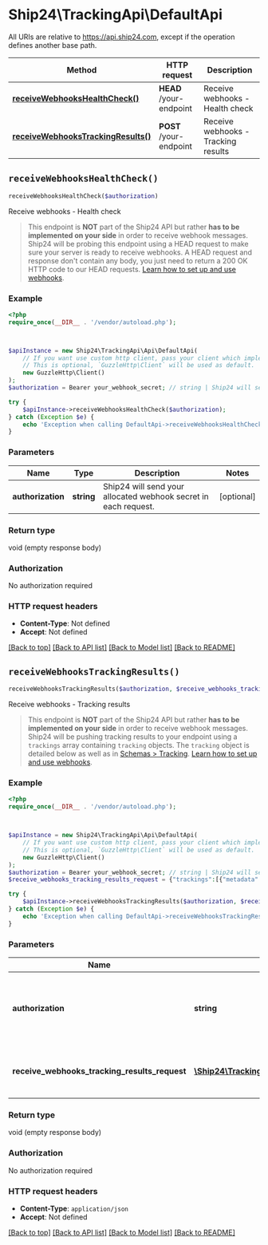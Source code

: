 # Ship24\TrackingApi\DefaultApi

All URIs are relative to https://api.ship24.com, except if the operation defines another base path.

| Method | HTTP request | Description |
| ------------- | ------------- | ------------- |
| [**receiveWebhooksHealthCheck()**](DefaultApi.md#receiveWebhooksHealthCheck) | **HEAD** /your-endpoint | Receive webhooks - Health check |
| [**receiveWebhooksTrackingResults()**](DefaultApi.md#receiveWebhooksTrackingResults) | **POST** /your-endpoint | Receive webhooks - Tracking results |


## `receiveWebhooksHealthCheck()`

```php
receiveWebhooksHealthCheck($authorization)
```

Receive webhooks - Health check

> This endpoint is **NOT** part of the Ship24 API but rather **has to be implemented on your side** in order to receive webhook messages. Ship24 will be probing this endpoint using a HEAD request to make sure your server is ready to receive webhooks. A HEAD request and response don't contain any body, you just need to return a 200 OK HTTP code to our HEAD requests. [Learn how to set up and use webhooks](https://docs.ship24.com/webhooks/overview).

### Example

```php
<?php
require_once(__DIR__ . '/vendor/autoload.php');



$apiInstance = new Ship24\TrackingApi\Api\DefaultApi(
    // If you want use custom http client, pass your client which implements `GuzzleHttp\ClientInterface`.
    // This is optional, `GuzzleHttp\Client` will be used as default.
    new GuzzleHttp\Client()
);
$authorization = Bearer your_webhook_secret; // string | Ship24 will send your allocated webhook secret in each request.

try {
    $apiInstance->receiveWebhooksHealthCheck($authorization);
} catch (Exception $e) {
    echo 'Exception when calling DefaultApi->receiveWebhooksHealthCheck: ', $e->getMessage(), PHP_EOL;
}
```

### Parameters

| Name | Type | Description  | Notes |
| ------------- | ------------- | ------------- | ------------- |
| **authorization** | **string**| Ship24 will send your allocated webhook secret in each request. | [optional] |

### Return type

void (empty response body)

### Authorization

No authorization required

### HTTP request headers

- **Content-Type**: Not defined
- **Accept**: Not defined

[[Back to top]](#) [[Back to API list]](../../README.md#endpoints)
[[Back to Model list]](../../README.md#models)
[[Back to README]](../../README.md)

## `receiveWebhooksTrackingResults()`

```php
receiveWebhooksTrackingResults($authorization, $receive_webhooks_tracking_results_request)
```

Receive webhooks - Tracking results

> This endpoint is **NOT** part of the Ship24 API but rather **has to be implemented on your side** in order to receive webhook messages. Ship24 will be pushing tracking results to your endpoint using a `trackings` array containing `tracking` objects. The `tracking` object is detailed below as well as in [Schemas > Tracking](/schemas/tracking). [Learn how to set up and use webhooks](https://docs.ship24.com/webhooks/overview).

### Example

```php
<?php
require_once(__DIR__ . '/vendor/autoload.php');



$apiInstance = new Ship24\TrackingApi\Api\DefaultApi(
    // If you want use custom http client, pass your client which implements `GuzzleHttp\ClientInterface`.
    // This is optional, `GuzzleHttp\Client` will be used as default.
    new GuzzleHttp\Client()
);
$authorization = Bearer your_webhook_secret; // string | Ship24 will send your allocated webhook secret in each request.
$receive_webhooks_tracking_results_request = {"trackings":[{"metadata":{"generatedAt":"2023-01-19T09:12:39.052Z","messageId":"356a7f93-3ce5-4b49-b560-156537283df9"},"tracker":{"trackerId":"26148317-7502-d3ac-44a9-546d240ac0dd","trackingNumber":"S24DEMO456393"},"shipment":{"shipmentId":"f4f888d7-d140-423f-9a48-e0689d27e098","statusCode":"delivery_delivered","statusCategory":"delivery","statusMilestone":"delivered","originCountryCode":"US","destinationCountryCode":"CN","delivery":{"estimatedDeliveryDate":null,"service":null,"signedBy":null},"trackingNumbers":[{"tn":"S24DEMO456393"},{"tn":"S24DEMO169411"}],"recipient":{"name":null,"address":null,"postCode":"94901","city":null,"subdivision":null}},"events":[{"eventId":"ee8ebe96-4eae-4a91-9a99-8f3afa6a0f46","trackingNumber":"S24DEMO169411","eventTrackingNumber":"S24DEMO169411","status":"Delivered to the addressee","occurrenceDatetime":"2021-03-04T17:12:57","order":null,"location":"SAN RAFAEL, CA 94901","sourceCode":"usps-tracking","courierCode":"us-post","statusCode":"delivery_delivered","statusCategory":"delivery","statusMilestone":"delivered"},{"eventId":"ee8ebe96-4eae-4a91-9a99-8f3afa6a00ja","trackingNumber":"S24DEMO169411","eventTrackingNumber":"S24DEMO169411","status":"Out for Delivery","occurrenceDatetime":"2021-03-04T10:12:57","order":null,"location":"SAN RAFAEL, CA 94901","sourceCode":"usps-tracking","courierCode":"us-post","statusCode":"delivery_out_for_delivery","statusCategory":"delivery","statusMilestone":"out_for_delivery"},{"eventId":"ee8ebe96-4eae-4a91-9a99-8f3afa6a0765","trackingNumber":"S24DEMO169411","eventTrackingNumber":"S24DEMO169411","status":"Arrived at Hub, Your item arrived at the hub.","occurrenceDatetime":"2021-03-04T06:12:57","order":null,"location":"SAN RAFAEL, CA 94901","sourceCode":"usps-tracking","courierCode":"us-post","statusCode":null,"statusCategory":null,"statusMilestone":"in_transit"},{"eventId":"ee8ebe96-4eae-4a91-9a99-8f3afa6a0f67","trackingNumber":"S24DEMO169411","eventTrackingNumber":"S24DEMO169411","status":"Processed Through Regional Facility","occurrenceDatetime":"2021-03-03T17:12:57","order":null,"location":"LOS ANGELES CA INTERNATIONAL DISTRIBUTION CENTER","sourceCode":"usps-tracking","courierCode":"us-post","statusCode":null,"statusCategory":null,"statusMilestone":"in_transit"},{"eventId":"ee8ebe96-4eae-4a91-9a99-8f3afa6a0f24","trackingNumber":"S24DEMO169411","eventTrackingNumber":"S24DEMO169411","status":"Arrived at Regional Facility","occurrenceDatetime":"2021-03-03T15:38:57","order":null,"location":"LOS ANGELES CA INTERNATIONAL DISTRIBUTION CENTER","sourceCode":"usps-tracking","courierCode":"us-post","statusCode":null,"statusCategory":null,"statusMilestone":"in_transit"},{"eventId":"5adff7f7-c370-4026-9ff5-2ff4156ff2ff","trackingNumber":"S24DEMO169411","eventTrackingNumber":"S24DEMO456393","status":"Flight Departure","occurrenceDatetime":"2021-03-02T23:24:50","order":null,"location":"Beijing airport","sourceCode":"china-post-tracking","courierCode":"cn-post","statusCode":null,"statusCategory":null,"statusMilestone":"in_transit"},{"eventId":"918c20dc-9a9b-4588-bf62-ded9761d9621","trackingNumber":"S24DEMO169411","eventTrackingNumber":"S24DEMO456393","status":"Dispatched from Office of Exchange","occurrenceDatetime":"2021-03-02T22:23:41","order":null,"location":"Beijing","sourceCode":"china-post-tracking","courierCode":"cn-post","statusCode":null,"statusCategory":null,"statusMilestone":"in_transit"},{"eventId":"b8dabe5f-1022-41c5-ad3a-8c8e4aacc965","trackingNumber":"S24DEMO169411","eventTrackingNumber":"S24DEMO456393","status":"Departure from Local Sorting Center","occurrenceDatetime":"2021-03-02T19:24:57","order":null,"location":"Beijing","sourceCode":"china-post-tracking","courierCode":"cn-post","statusCode":null,"statusCategory":null,"statusMilestone":"in_transit"},{"eventId":"ee8ebe96-4eae-4a91-9a99-6f3afa6a0f45","trackingNumber":"S24DEMO169411","eventTrackingNumber":"S24DEMO456393","status":"Package Received","occurrenceDatetime":"2021-03-02T15:38:57","order":null,"location":"Beijing","sourceCode":"china-post-tracking","courierCode":"cn-post","statusCode":null,"statusCategory":"transit","statusMilestone":"in_transit"}],"statistics":{"timestamps":{"infoReceivedDatetime":"2021-03-02T15:38:57","inTransitDatetime":"2021-03-02T15:38:57","outForDeliveryDatetime":"2021-03-04T10:12:57","failedAttemptDatetime":null,"availableForPickupDatetime":null,"exceptionDatetime":null,"deliveredDatetime":"2021-03-04T17:12:57"}}}]}; // \Ship24\TrackingApi\Model\ReceiveWebhooksTrackingResultsRequest | Ship24 will send the following JSON body:

try {
    $apiInstance->receiveWebhooksTrackingResults($authorization, $receive_webhooks_tracking_results_request);
} catch (Exception $e) {
    echo 'Exception when calling DefaultApi->receiveWebhooksTrackingResults: ', $e->getMessage(), PHP_EOL;
}
```

### Parameters

| Name | Type | Description  | Notes |
| ------------- | ------------- | ------------- | ------------- |
| **authorization** | **string**| Ship24 will send your allocated webhook secret in each request. | [optional] |
| **receive_webhooks_tracking_results_request** | [**\Ship24\TrackingApi\Model\ReceiveWebhooksTrackingResultsRequest**](../Model/ReceiveWebhooksTrackingResultsRequest.md)| Ship24 will send the following JSON body: | [optional] |

### Return type

void (empty response body)

### Authorization

No authorization required

### HTTP request headers

- **Content-Type**: `application/json`
- **Accept**: Not defined

[[Back to top]](#) [[Back to API list]](../../README.md#endpoints)
[[Back to Model list]](../../README.md#models)
[[Back to README]](../../README.md)

